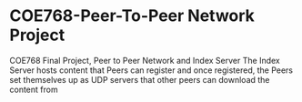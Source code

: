 # COE768-Peer-To-Peer Network Project
COE768 Final Project, Peer to Peer Network and Index Server
The Index Server hosts content that Peers can register and once registered, the Peers set themselves up as UDP servers that other peers can download the content from

